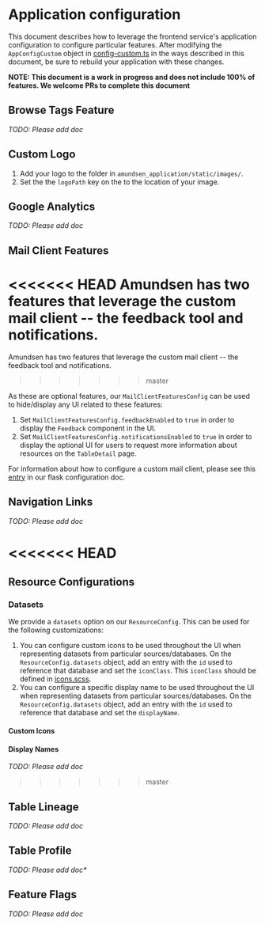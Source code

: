 # Application configuration

This document describes how to leverage the frontend service's application configuration to configure particular features. After modifying the `AppConfigCustom` object in [config-custom.ts](https://github.com/lyft/amundsenfrontendlibrary/blob/master/amundsen_application/static/js/config/config-custom.ts) in the ways described in this document, be sure to rebuild your application with these changes.

**NOTE: This document is a work in progress and does not include 100% of features. We welcome PRs to complete this document**

## Browse Tags Feature

_TODO: Please add doc_

## Custom Logo

1. Add your logo to the folder in `amundsen_application/static/images/`.
2. Set the the `logoPath` key on the  to the location of your image.

## Google Analytics

_TODO: Please add doc_

## Mail Client Features
<<<<<<< HEAD
Amundsen has two features that leverage the custom mail client -- the feedback tool and notifications. 
=======
Amundsen has two features that leverage the custom mail client -- the feedback tool and notifications.
>>>>>>> master

As these are optional features, our `MailClientFeaturesConfig` can be used to hide/display any UI related to these features:
1. Set `MailClientFeaturesConfig.feedbackEnabled` to `true` in order to display the `Feedback` component in the UI.
2. Set `MailClientFeaturesConfig.notificationsEnabled` to `true` in order to display the optional UI for users to request more information about resources on the `TableDetail` page.

For information about how to configure a custom mail
client, please see this [entry](flask_config.md#mail-client-features) in our flask configuration doc.

## Navigation Links

_TODO: Please add doc_

<<<<<<< HEAD
=======
## Resource Configurations

### Datasets

We provide a `datasets` option on our `ResourceConfig`. This can be used for the following customizations:
1. You can configure custom icons to be used throughout the UI when representing datasets from particular sources/databases. On the `ResourceConfig.datasets` object, add an entry with the `id` used to reference that database and set the `iconClass`. This `iconClass` should be defined in [icons.scss](https://github.com/lyft/amundsenfrontendlibrary/blob/master/amundsen_application/static/css/_icons.scss).
2. You can configure a specific display name to be used throughout the UI when representing datasets from particular sources/databases. On the `ResourceConfig.datasets` object, add an entry with the `id` used to reference that database and set the `displayName`.

#### Custom Icons

#### Display Names

_TODO: Please add doc_

>>>>>>> master
## Table Lineage

_TODO: Please add doc_

## Table Profile

_TODO: Please add doc*_

## Feature Flags

_TODO: Please add doc_
